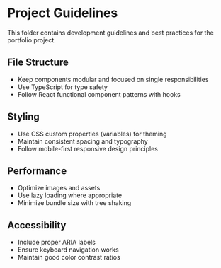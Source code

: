 # Project Guidelines

This folder contains development guidelines and best practices for the portfolio project.

## File Structure
- Keep components modular and focused on single responsibilities
- Use TypeScript for type safety
- Follow React functional component patterns with hooks

## Styling
- Use CSS custom properties (variables) for theming
- Maintain consistent spacing and typography
- Follow mobile-first responsive design principles

## Performance
- Optimize images and assets
- Use lazy loading where appropriate
- Minimize bundle size with tree shaking

## Accessibility
- Include proper ARIA labels
- Ensure keyboard navigation works
- Maintain good color contrast ratios
